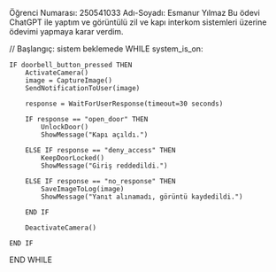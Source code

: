 Öğrenci Numarası: 250541033
Adı-Soyadı: Esmanur Yılmaz
Bu ödevi ChatGPT ile yaptım ve görüntülü zil ve kapı interkom sistemleri üzerine ödevimi yapmaya karar verdim.

// Başlangıç: sistem beklemede
WHILE system_is_on:
    
    IF doorbell_button_pressed THEN
        ActivateCamera()
        image = CaptureImage()
        SendNotificationToUser(image)
        
        response = WaitForUserResponse(timeout=30 seconds)
        
        IF response == "open_door" THEN
            UnlockDoor()
            ShowMessage("Kapı açıldı.")
        
        ELSE IF response == "deny_access" THEN
            KeepDoorLocked()
            ShowMessage("Giriş reddedildi.")
        
        ELSE IF response == "no_response" THEN
            SaveImageToLog(image)
            ShowMessage("Yanıt alınamadı, görüntü kaydedildi.")
        
        END IF

        DeactivateCamera()
    
    END IF

END WHILE
